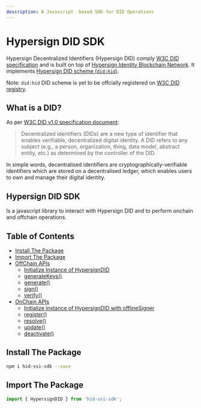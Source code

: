 ```yaml
---
description: A Javascript  based SDK for DID Operations
---
```


# Hypersign DID SDK

Hypersign Decentralized Identifiers (Hypersign DID) comply [W3C DID specification](https://www.w3.org/TR/did-core/) and is built on top of [Hypersign Identity Blockchain Network](https://explorer.hypersign.id/hypersign-testnet). It implements [Hypersign DID scheme (`did:hid`)](https://docs.hypersign.id/self-sovereign-identity-ssi/decentralized-identifier-did).

Note: `did:hid` DID scheme is yet to be offcially registered on [W3C DID registry](https://www.w3.org/TR/did-spec-registries/).

## What is a DID?

As per [W3C DID v1.0 specification document](https://www.w3.org/TR/did-core/):

> Decentralized identifiers (DIDs) are a new type of identifier that enables verifiable, decentralized digital identity. A DID refers to any subject (e.g., a person, organization, thing, data model, abstract entity, etc.) as determined by the controller of the DID.

In simple words, decentralised identifiers are cryptographically-verifiable identifiers which are stored on a decentralised ledger, which enables users to own and manage their digital identity.

## Hypersign DID SDK

Is a javascript library to interact with Hypersign DID and to perform onchain and offchain operations.

## Table of Contents

* [Install The Package](./#install-the-package)
* [Import The Package](./#import-the-package)
* [OffChain APIs](offchain-operations/)
  * [Initialize Instance of HypersignDID](./#initialize-instance-of-hypersigndid)
  * [generateKeys()](./#generatekeys)
  * [generate()](./#generate)
  * [sign()](./#sign)
  * [verify()](./#verify)
* [OnChain APIs](onchain-operations/)
  * [Initialize Instance of HypersignDID with offlineSigner](./#initialize-with-offlinesigner)
  * [register()](./#register)
  * [resolve()](./#resolve)
  * [update()](./#update)
  * [deactivate()](./#deactivate)



## Install The Package

```bash
npm i hid-ssi-sdk --save
```

## Import The Package

```js
import { HypersignDID } from 'hid-ssi-sdk';
```
